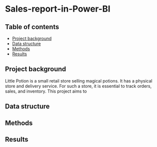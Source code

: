# Sales-report-in-Power-BI
## Table of contents
* [Project background](https://github.com/Azidalus/Efficient-Automation-of-Immigration-Discourse-Analysis-in-News-Comments#Project-background)
* [Data structure](https://github.com/Azidalus/Efficient-Automation-of-Immigration-Discourse-Analysis-in-News-Comments#Data-structure)
* [Methods](https://github.com/Azidalus/Efficient-Automation-of-Immigration-Discourse-Analysis-in-News-Comments#Methodology)
* [Results](https://github.com/Azidalus/Efficient-Automation-of-Immigration-Discourse-Analysis-in-News-Comments#Results)

## Project background
Little Potion is a small retail store selling magical potions. It has a physical store and delivery service. For such a store, it is essential to track orders, sales, and inventory. This project aims to 

## Data structure

## Methods

## Results
